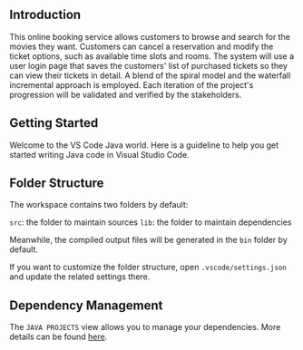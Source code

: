 ## Introduction

This online booking service allows customers to browse and search for the movies they want. Customers can cancel a reservation and modify the ticket options, such as available time slots and rooms. The system will use a user login page that saves the customers' list of purchased tickets so they can view their tickets in detail.
A blend of the spiral model and the waterfall incremental approach is employed. Each iteration of the project's progression will be validated and verified by the stakeholders.

## Getting Started

Welcome to the VS Code Java world. Here is a guideline to help you get started writing Java code in Visual Studio Code.

## Folder Structure

The workspace contains two folders by default:

`src`: the folder to maintain sources
`lib`: the folder to maintain dependencies

Meanwhile, the compiled output files will be generated in the `bin` folder by default.

If you want to customize the folder structure, open `.vscode/settings.json` and update the related settings there.

## Dependency Management

The `JAVA PROJECTS` view allows you to manage your dependencies. More details can be found [here](https://github.com/microsoft/vscode-java-dependency#manage-dependencies).
